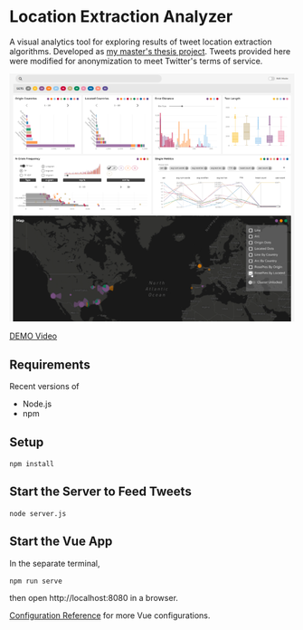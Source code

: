 # Location Extraction Analyzer
A visual analytics tool for exploring results of tweet location extraction algorithms. Developed as [my master's thesis project](thesis.pdf). Tweets provided here were modified for anonymization to meet Twitter's terms of service.

![Screenshot](screenshot.png)

[DEMO Video](https://vimeo.com/488959635)

## Requirements
Recent versions of
* Node.js
* npm

## Setup
```
npm install
```

## Start the Server to Feed Tweets
```
node server.js
```

## Start the Vue App
In the separate terminal,
```
npm run serve
```
then open http://localhost:8080 in a browser.

[Configuration Reference](https://cli.vuejs.org/config/) for more Vue configurations.
